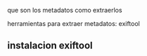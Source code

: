 que son los metadatos
como extraerlos

herramientas para extraer metadatos:
exiftool

## instalacion exiftool

